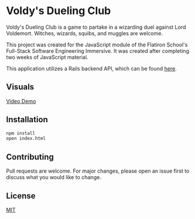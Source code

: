 # Voldy's Dueling Club

Voldy's Dueling Club is a game to partake in a wizarding duel against Lord Voldemort. Witches, wizards, squibs, and muggles are welcome.

This project was created for the JavaScript module of the Flatiron School's Full-Stack Software Engineering Immersive. It was created after completing two weeks of JavaScript material.

This application utilizes a Rails backend API, which can be found [here](https://github.com/leannemcabey/VoldysDuelingClubAPI).

## Visuals

[Video Demo](https://youtu.be/hkqfFtdOdFY)

## Installation

```bash
npm install
open index.html
```

## Contributing
Pull requests are welcome. For major changes, please open an issue first to discuss what you would like to change.

## License
[MIT](https://choosealicense.com/licenses/mit/)
